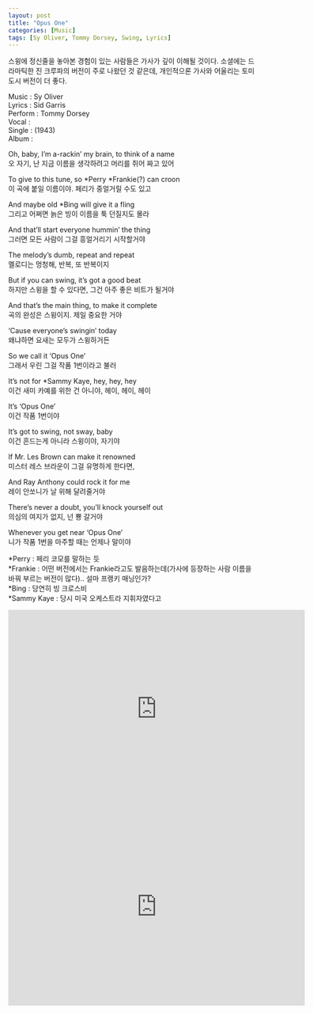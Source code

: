 ```yaml
---
layout: post
title: "Opus One"
categories: [Music]
tags: [Sy Oliver, Tommy Dorsey, Swing, Lyrics]
---
```


스윙에 정신줄을 놓아본 경험이 있는 사람들은 가사가 깊이 이해될 것이다. 소셜에는 드라마틱한 진 크루파의 버전이 주로 나왔던 것 같은데, 개인적으론 가사와 어울리는 토미 도시 버전이 더 좋다.

Music : Sy Oliver  
Lyrics : Sid Garris  
Perform : Tommy Dorsey  
Vocal :   
Single : (1943)  
Album :  

Oh, baby, I’m a-rackin’ my brain, to think of a name  
오 자기, 난 지금 이름을 생각하려고 머리를 쥐어 짜고 있어  

To give to this tune, so &#42;Perry &#42;Frankie(?) can croon  
이 곡에 붙일 이름이야. 페리가 중얼거릴 수도 있고  

And maybe old &#42;Bing will give it a fling  
그리고 어쩌면 늙은 빙이 이름을 툭 던질지도 몰라  

And that’ll start everyone hummin’ the thing  
그러면 모든 사람이 그걸 흥얼거리기 시작할거야  

The melody’s dumb, repeat and repeat  
멜로디는 멍청해, 반복, 또 반복이지  

But if you can swing, it’s got a good beat  
하지만 스윙을 할 수 있다면, 그건 아주 좋은 비트가 될거야  

And that’s the main thing, to make it complete  
곡의 완성은 스윙이지. 제일 중요한 거야  

‘Cause everyone’s swingin’ today  
왜냐하면 요새는 모두가 스윙하거든  

So we call it ‘Opus One’  
그래서 우린 그걸 작품 1번이라고 불러  

It’s not for &#42;Sammy Kaye, hey, hey, hey  
이건 새미 카예를 위한 건 아니야, 헤이, 헤이, 헤이

It’s ‘Opus One’  
이건 작품 1번이야  

It’s got to swing, not sway, baby  
이건 흔드는게 아니라 스윙이야, 자기야  

If Mr. Les Brown can make it renowned  
미스터 레스 브라운이 그걸 유명하게 한다면,  

And Ray Anthony could rock it for me  
레이 안쏘니가 날 위해 달려줄거야  

There’s never a doubt, you’ll knock yourself out  
의심의 여지가 없지, 넌 뿅 갈거야  

Whenever you get near ‘Opus One’  
니가 작품 1번을 마주할 때는 언제나 말이야  

&#42;Perry : 페리 코모를 말하는 듯  
&#42;Frankie : 어떤 버전에서는 Frankie라고도 발음하는데(가사에 등장하는 사람 이름을 바꿔 부르는 버전이 많다).. 설마 프랭키 매닝인가?  
&#42;Bing : 당연히 빙 크로스비  
&#42;Sammy Kaye : 당시 미국 오케스트라 지휘자였다고  

<iframe width="600" height="400" src="https://www.youtube.com/embed/Bv-i5nbTeks" title="YouTube video player" frameborder="0" allow="accelerometer; autoplay; clipboard-write; encrypted-media; gyroscope; picture-in-picture" allowfullscreen></iframe>

<iframe width="600" height="400" src="https://www.youtube.com/embed/8N2aEmcEbyg" title="YouTube video player" frameborder="0" allow="accelerometer; autoplay; clipboard-write; encrypted-media; gyroscope; picture-in-picture" allowfullscreen></iframe>